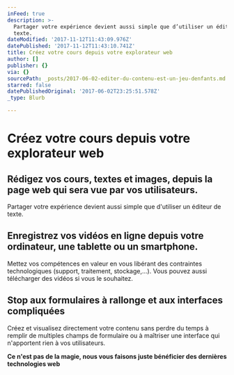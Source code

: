 ```yaml
---
inFeed: true
description: >-
  Partager votre expérience devient aussi simple que d’utiliser un éditeur de
  texte.
dateModified: '2017-11-12T11:43:09.976Z'
datePublished: '2017-11-12T11:43:10.741Z'
title: Créez votre cours depuis votre explorateur web
author: []
publisher: {}
via: {}
sourcePath: _posts/2017-06-02-editer-du-contenu-est-un-jeu-denfants.md
starred: false
datePublishedOriginal: '2017-06-02T23:25:51.578Z'
_type: Blurb

---
```

# **Créez votre cours depuis votre explorateur web**

## Rédigez vos cours, textes et images, depuis la page web qui sera vue par vos utilisateurs.

Partager votre expérience devient aussi simple que d'utiliser un éditeur de texte.

## Enregistrez vos vidéos en ligne depuis votre ordinateur, une tablette ou un smartphone.

Mettez vos compétences en valeur en vous libérant des contraintes technologiques (support, traitement, stockage,...). Vous pouvez aussi télécharger des vidéos si vous le souhaitez.

## Stop aux formulaires à rallonge et aux interfaces compliquées

Créez et visualisez directement votre contenu sans perdre du temps à remplir de multiples champs de formulaire ou à maîtriser une interface qui n'apportent rien à vos utilisateurs.

**Ce n'est pas de la magie, nous vous faisons juste bénéficier des dernières technologies web**